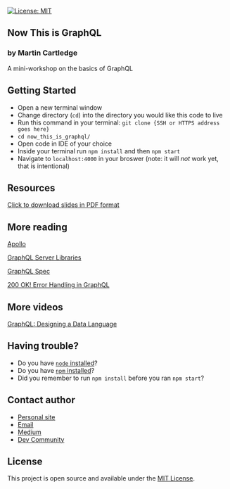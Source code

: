 [![License: MIT](https://img.shields.io/badge/License-MIT-blue.svg)](https://opensource.org/licenses/MIT)

## Now This is GraphQL

### by Martin Cartledge

A mini-workshop on the basics of GraphQL

## Getting Started

- Open a new terminal window
- Change directory (`cd`) into the directory you would like this code to live
- Run this command in your terminal: `git clone {SSH or HTTPS address goes here}`
- `cd now_this_is_graphql/`
- Open code in IDE of your choice
- Inside your terminal run `npm install` and then `npm start`
- Navigate to `localhost:4000` in your broswer (note: it will _not_ work yet, that is intentional)

## Resources

[Click to download slides in PDF format](https://github.com/martincartledge/now_this_is_graphql/blob/master/slides/now_this_is_graphql.pdf)

## More reading

[Apollo](https://www.apollographql.com/docs/)

[GraphQL Server Libraries](https://graphql.org/code/)

[GraphQL Spec](http://spec.graphql.org/draft/)

[200 OK! Error Handling in GraphQL](https://sachee.medium.com/200-ok-error-handling-in-graphql-7ec869aec9bc)

## More videos

[GraphQL: Designing a Data Language](https://www.youtube.com/watch?v=Oh5oC98ztvI&feature=youtu.be)

## Having trouble?

- Do you have [`node` installed](https://nodejs.org/en/download/)?
- Do you have [`npm` installed](https://www.npmjs.com/get-npm)?
- Did you remember to run `npm install` before you ran `npm start`?

## Contact author

- [Personal site](https://www.martincartledge.io/)
- [Email](mailto:martin@hey.com)
- [Medium](https://medium.com/@spindriftboi)
- [Dev Community](https://dev.to/spindriftboi)

## License

This project is open source and available under the [MIT License](LICENSE).
